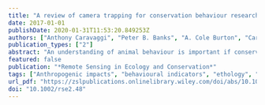 ```yaml
---
title: "A review of camera trapping for conservation behaviour research"
date: 2017-01-01
publishDate: 2020-01-31T11:53:20.849253Z
authors: ["Anthony Caravaggi", "Peter B. Banks", "A. Cole Burton", "Caroline M. V. Finlay", "Peter M. Haswell", "Matt W. Hayward", "Marcus J. Rowcliffe", "Mike D. Wood"]
publication_types: ["2"]
abstract: "An understanding of animal behaviour is important if conservation initiatives are to be effective. However, quantifying the behaviour of wild animals presents significant challenges. Remote-sensing camera traps are becoming increasingly popular survey instruments that have been used to non-invasively study a variety of animal behaviours, yielding key insights into behavioural repertoires. They are well suited to ethological studies and provide considerable opportunities for generating conservation-relevant behavioural data if novel and robust methodological and analytical solutions can be developed. This paper reviews the current state of camera-trap-based ethological studies, describes new and emerging directions in camera-based conservation behaviour, and highlights a number of limitations and considerations of particular relevance for camera-based studies. Three promising areas of study are discussed: (1) documenting anthropogenic impacts on behaviour; (2) incorporating behavioural responses into management planning and (3) using behavioural indicators such as giving up densities and daily activity patterns. We emphasize the importance of reporting methodological details, utilizing emerging camera trap metadata standards and central data repositories for facilitating reproducibility, comparison and synthesis across studies. Behavioural studies using camera traps are in their infancy; the full potential of the technology is as yet unrealized. Researchers are encouraged to embrace conservation-driven hypotheses in order to meet future challenges and improve the efficacy of conservation and management processes."
featured: false
publication: "*Remote Sensing in Ecology and Conservation*"
tags: ["Anthropogenic impacts", "behavioural indicators", "ethology", "management", "monitoring", "remote sensing"]
url_pdf: "https://zslpublications.onlinelibrary.wiley.com/doi/abs/10.1002/rse2.48"
doi: "10.1002/rse2.48"
---
```


